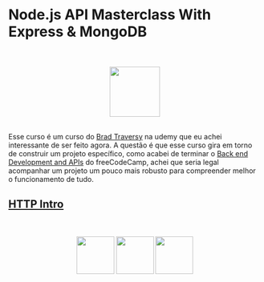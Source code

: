 # Node.js API Masterclass With Express & MongoDB

<div align="center">
  <br><br>
  <img src="https://upload.wikimedia.org/wikipedia/commons/thumb/e/e3/Udemy_logo.svg/512px-Udemy_logo.svg.png" height="100px">
  <br><br>
</div>

Esse curso é um curso do [Brad Traversy](https://www.youtube.com/@TraversyMedia) na udemy que eu achei interessante de ser feito agora. A questão é que esse curso gira em torno de construir um projeto específico, como acabei de terminar o [Back end Development and APIs](../fcc-backend-development/README.md) do freeCodeCamp, achei que seria legal acompanhar um projeto um pouco mais robusto para compreender melhor o funcionamento de tudo.

## [HTTP Intro](./httpIntro.md)

<div align="center">
  <br><br>
  <img src="https://upload.wikimedia.org/wikipedia/commons/thumb/7/7e/Node.js_logo_2015.svg/1280px-Node.js_logo_2015.svg.png" height="75px">
  <img src="https://upload.wikimedia.org/wikipedia/commons/6/64/Expressjs.png" height="75px">
  <img src="https://upload.wikimedia.org/wikipedia/commons/thumb/9/93/MongoDB_Logo.svg/2560px-MongoDB_Logo.svg.png" height="75px">
  <br><br>
</div>